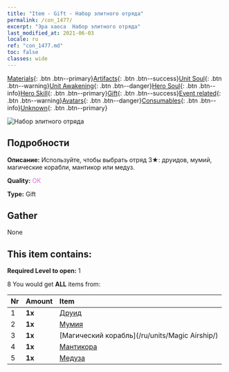 ```yaml
---
title: "Item - Gift - Набор элитного отряда"
permalink: /con_1477/
excerpt: "Эра хаоса  Набор элитного отряда"
last_modified_at: 2021-06-03
locale: ru
ref: "con_1477.md"
toc: false
classes: wide
---
```

 [Materials](/ItemsRU/){: .btn .btn--primary}[Artifacts](/ItemsRU/Artifacts/){: .btn .btn--success}[Unit Soul](/ItemsRU/UnitSoul/){: .btn .btn--warning}[Unit Awakening](/ItemsRU/UnitAwakening/){: .btn .btn--danger}[Hero Soul](/ItemsRU/HeroSoul/){: .btn .btn--info}[Hero Skill](/ItemsRU/HeroSkill/){: .btn .btn--primary}[Gift](/ItemsRU/Gift/){: .btn .btn--success}[Event related](/ItemsRU/Events/){: .btn .btn--warning}[Avatars](/ItemsRU/Avatars/){: .btn .btn--danger}[Consumables](/ItemsRU/Consumables/){: .btn .btn--info}[Unknown](/ItemsRU/Unknown/){: .btn .btn--primary}

 ![Набор элитного отряда](/images/t/i_907055.png)

## Подробности
 **Описание:** Используйте, чтобы выбрать отряд 3★: друидов, мумий, магические корабли, мантикор или медуз.

 **Quality:** <span style="color: #DA70D6">OK</span>

 **Type:** Gift

## Gather

  None

## This item contains:

 **Required Level to open:** 1

 8 You would get **ALL** items  from:

  | Nr | Amount |     Item    |
  |:---|:-------|:------------|
  | 1 |  **1x** | [Друид](/ru/units/Druid/) |  | 
  | 2 |  **1x** | [Мумия](/ru/units/Mummy/) |  | 
  | 3 |  **1x** | [Магический корабль](/ru/units/Magic Airship/) |  | 
  | 4 |  **1x** | [Мантикора](/ru/units/Manticore/) |  | 
  | 5 |  **1x** | [Медуза](/ru/units/Medusa/) |  | 
